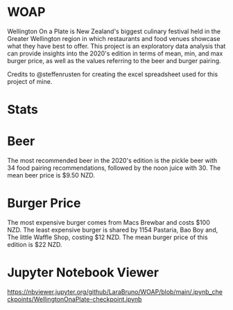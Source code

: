 # WOAP

Wellington On a Plate is New Zealand's biggest culinary festival held in the Greater Wellington region in which restaurants and food venues showcase what they have best to offer. 
This project is an exploratory data analysis that can provide insights into the 2020's edition in terms of mean, min, and max burger price, as well as the values referring to the beer and burger pairing.

Credits to @steffenrusten for creating the excel spreadsheet used for this project of mine.

# Stats

# Beer
The most recommended beer in the 2020's edition is the pickle beer with 34 food pairing recommendations, followed by the noon juice with 30.
The mean beer price is $9.50 NZD.

# Burger Price
The most expensive burger comes from Macs Brewbar and costs $100 NZD. The least expensive burger is shared by 1154 Pastaria, Bao Boy and, The little Waffle Shop, costing $12 NZD. The mean burger price of this edition is $22 NZD.

# Jupyter Notebook Viewer
https://nbviewer.jupyter.org/github/LaraBruno/WOAP/blob/main/.ipynb_checkpoints/WellingtonOnaPlate-checkpoint.ipynb
